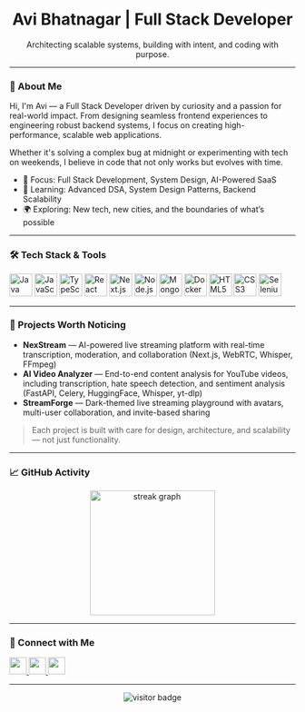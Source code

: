 <h1 align="center">Avi Bhatnagar | Full Stack Developer</h1>

<p align="center">
  Architecting scalable systems, building with intent, and coding with purpose.
</p>

---

### 🚀 About Me

Hi, I'm Avi — a Full Stack Developer driven by curiosity and a passion for real-world impact. From designing seamless frontend experiences to engineering robust backend systems, I focus on creating high-performance, scalable web applications.

Whether it's solving a complex bug at midnight or experimenting with tech on weekends, I believe in code that not only works but evolves with time.

- 🔧 Focus: Full Stack Development, System Design, AI-Powered SaaS
- 🧠 Learning: Advanced DSA, System Design Patterns, Backend Scalability
- 🌍 Exploring: New tech, new cities, and the boundaries of what’s possible

---

### 🛠 Tech Stack & Tools

<div align="left">
  <img src="https://cdn.jsdelivr.net/gh/devicons/devicon/icons/java/java-original.svg" height="40" alt="Java" />
  <img src="https://cdn.jsdelivr.net/gh/devicons/devicon/icons/javascript/javascript-original.svg" height="40" alt="JavaScript" />
  <img src="https://cdn.jsdelivr.net/gh/devicons/devicon/icons/typescript/typescript-original.svg" height="40" alt="TypeScript" />
  <img src="https://cdn.jsdelivr.net/gh/devicons/devicon/icons/react/react-original.svg" height="40" alt="React" />
  <img src="https://cdn.jsdelivr.net/gh/devicons/devicon/icons/nextjs/nextjs-original.svg" height="40" alt="Next.js" />
  <img src="https://cdn.jsdelivr.net/gh/devicons/devicon/icons/nodejs/nodejs-original.svg" height="40" alt="Node.js" />
  <img src="https://cdn.jsdelivr.net/gh/devicons/devicon/icons/mongodb/mongodb-original.svg" height="40" alt="MongoDB" />
  <img src="https://cdn.jsdelivr.net/gh/devicons/devicon/icons/docker/docker-plain-wordmark.svg" height="40" alt="Docker" />
  <img src="https://cdn.jsdelivr.net/gh/devicons/devicon/icons/html5/html5-original.svg" height="40" alt="HTML5" />
  <img src="https://cdn.jsdelivr.net/gh/devicons/devicon/icons/css3/css3-original.svg" height="40" alt="CSS3" />
  <img src="https://cdn.jsdelivr.net/gh/devicons/devicon/icons/selenium/selenium-original.svg" height="40" alt="Selenium" />
</div>

---

### 🧠 Projects Worth Noticing

- **NexStream** — AI-powered live streaming platform with real-time transcription, moderation, and collaboration (Next.js, WebRTC, Whisper, FFmpeg)
- **AI Video Analyzer** — End-to-end content analysis for YouTube videos, including transcription, hate speech detection, and sentiment analysis (FastAPI, Celery, HuggingFace, Whisper, yt-dlp)
- **StreamForge** — Dark-themed live streaming playground with avatars, multi-user collaboration, and invite-based sharing

> Each project is built with care for design, architecture, and scalability — not just functionality.

---

### 📈 GitHub Activity

<div align="center">
   <img src="https://streak-stats.demolab.com?user=Avibhatnagar10&locale=en&mode=daily&theme=dark&hide_border=false&border_radius=5&order=3" height="220" alt="streak graph"  />
</div>

---

### 🔗 Connect with Me

<div align="left">
  <a href="https://www.linkedin.com/in/avi-bhatnagar-54518321a/" target="_blank">
    <img src="https://img.shields.io/badge/LinkedIn-Avi%20Bhatnagar-0077B5?style=for-the-badge&logo=linkedin&logoColor=white" height="30" />
  </a>
  <a href="https://www.instagram.com/aviiii_10/" target="_blank">
    <img src="https://img.shields.io/badge/Instagram-aviiii_10-E4405F?style=for-the-badge&logo=instagram&logoColor=white" height="30" />
  </a>
  <a href="mailto:avibhatnagar10@gmail.com" target="_blank">
    <img src="https://img.shields.io/badge/Gmail-avibhatnagar10@gmail.com-D14836?style=for-the-badge&logo=gmail&logoColor=white" height="30" />
  </a>
</div>

---

<div align="center">
  <img src="https://visitor-badge.laobi.icu/badge?page_id=Avibhatnagar10.Avibhatnagar10" alt="visitor badge"/>
</div>
